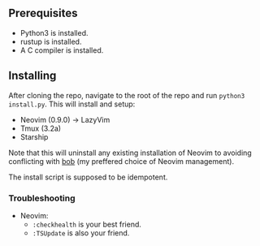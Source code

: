 ## Prerequisites
- Python3 is installed.
- rustup is installed.
- A C compiler is installed.


## Installing
After cloning the repo, navigate to the root of the repo and run `python3 install.py`. This will install and setup:
- Neovim (0.9.0) -> LazyVim
- Tmux (3.2a)
- Starship

Note that this will uninstall any existing installation of Neovim to avoiding conflicting with [bob](https://github.com/MordechaiHadad/bob) (my preffered choice of Neovim management).

The install script is supposed to be idempotent.


### Troubleshooting
- Neovim:
  - `:checkhealth` is your best friend.
  - `:TSUpdate` is also your friend.

